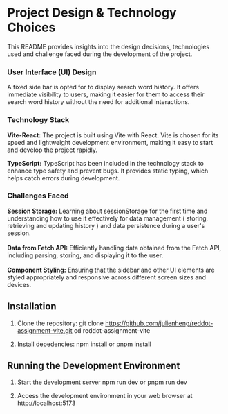# Project Design & Technology Choices

This README provides insights into the design decisions, technologies used and challenge faced during the development of the project.

### User Interface (UI) Design
A fixed side bar is opted for to display search word history. It offers immediate visibility to users, making it easier for them to access their search word history without the need for additional interactions.

### Technology Stack
**Vite-React:** The project is built using Vite with React. Vite is chosen for its speed and lightweight development environment, making it easy to start and develop the project rapidly.
<br>

**TypeScript:** TypeScript has been included in the technology stack to enhance type safety and prevent bugs. It provides static typing, which helps catch errors during development.

### Challenges Faced
**Session Storage:** Learning about sessionStorage for the first time and understanding how to use it effectively for data management ( storing, retrieving and updating history ) and data persistence during a user's session.
<br><br>
**Data from Fetch API:** Efficiently handling data obtained from the Fetch API, including parsing, storing, and displaying it to the user.
<br><br>
**Component Styling:** Ensuring that the sidebar and other UI elements are styled appropriately and responsive across different screen sizes and devices.

## Installation

1. Clone the repository:
git clone https://github.com/julienheng/reddot-assignment-vite.git
cd reddot-assignment-vite

2. Install depedencies:
npm install or pnpm install

## Running the Development Environment

1. Start the development server
npm run dev or pnpm run dev

2. Access the development environment in your web browser at
http://localhost:5173


